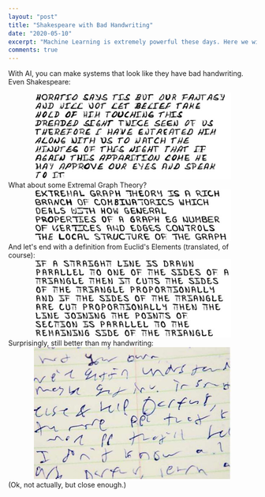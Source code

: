 ```yaml
---
layout: "post"
title: "Shakespeare with Bad Handwriting"
date: "2020-05-10"
excerpt: "Machine Learning is extremely powerful these days. Here we will explore a slightly less powerful use of it."
comments: true
---
```

With AI, you can make systems that look like they have bad handwriting. Even Shakespeare:
<div style="text-align: center"><img src="/images/bad=shakespeare.png" width="400px"></img></div>
What about some Extremal Graph Theory?
<div style="text-align: center"><img src="/images/bad-graph.png" width="400px"></img></div>
And let's end with a definition from Euclid's Elements (translated, of course):
<div style="text-align: center"><img src="/images/bad-euclid.png" width="400px"></img></div>
Surprisingly, still better than my handwriting:
<div style="text-align: center"><img src="/images/bad-handwriting.jpg" width="400px"></img></div>
(Ok, not actually, but close enough.)
